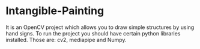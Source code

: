 # Intangible-Painting
It is an OpenCV project which allows you to draw simple structures by using hand signs.
To run the project you should have certain python libraries installed. Those are: cv2, mediapipe and Numpy.
